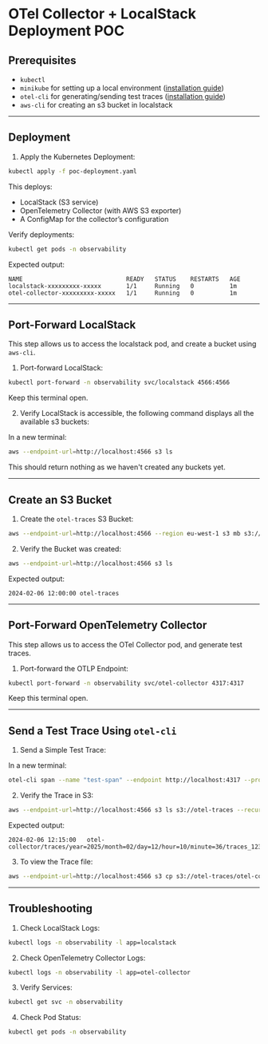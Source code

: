 # OTel Collector + LocalStack Deployment POC

## Prerequisites

- `kubectl`
- `minikube` for setting up a local environment ([installation guide](https://minikube.sigs.k8s.io/docs/start/?arch=%2Fmacos%2Farm64%2Fstable%2Fbinary+download))
- `otel-cli` for generating/sending test traces ([installation guide](https://github.com/equinix-labs/otel-cli#installation))
- `aws-cli` for creating an s3 bucket in localstack

---

## Deployment

1. Apply the Kubernetes Deployment:

```bash
kubectl apply -f poc-deployment.yaml
```

This deploys:
- LocalStack (S3 service)
- OpenTelemetry Collector (with AWS S3 exporter)
- A ConfigMap for the collector’s configuration

Verify deployments:

```bash
kubectl get pods -n observability
```

Expected output:
```
NAME                             READY   STATUS    RESTARTS   AGE
localstack-xxxxxxxxx-xxxxx       1/1     Running   0          1m
otel-collector-xxxxxxxxx-xxxxx   1/1     Running   0          1m
```

---

## Port-Forward LocalStack

This step allows us to access the localstack pod, and create a bucket using `aws-cli`.

1. Port-forward LocalStack:

```bash
kubectl port-forward -n observability svc/localstack 4566:4566
```

Keep this terminal open.

2. Verify LocalStack is accessible, the following command displays all the available s3 buckets:

In a new terminal:

```bash
aws --endpoint-url=http://localhost:4566 s3 ls
```

This should return nothing as we haven't created any buckets yet.

---

## Create an S3 Bucket

1. Create the `otel-traces` S3 Bucket:

```bash
aws --endpoint-url=http://localhost:4566 --region eu-west-1 s3 mb s3://otel-traces
```

2. Verify the Bucket was created:

```bash
aws --endpoint-url=http://localhost:4566 s3 ls
```

Expected output:
```
2024-02-06 12:00:00 otel-traces
```

---

## Port-Forward OpenTelemetry Collector

This step allows us to access the OTel Collector pod, and generate test traces.

1. Port-forward the OTLP Endpoint:

```bash
kubectl port-forward -n observability svc/otel-collector 4317:4317
```

Keep this terminal open.

---

## Send a Test Trace Using `otel-cli`

1. Send a Simple Test Trace:

In a new terminal:

```bash
otel-cli span --name "test-span" --endpoint http://localhost:4317 --protocol grpc --verbose
```

2. Verify the Trace in S3:

```bash
aws --endpoint-url=http://localhost:4566 s3 ls s3://otel-traces --recursive
```

Expected output:
```
2024-02-06 12:15:00   otel-collector/traces/year=2025/month=02/day=12/hour=10/minute=36/traces_123.json
```

3. To view the Trace file:

```bash
aws --endpoint-url=http://localhost:4566 s3 cp s3://otel-traces/otel-collector/traces/year=2025/month=02/day=12/hour=10/minute=36/traces_123.json -
```

---

## Troubleshooting

1. Check LocalStack Logs:

```bash
kubectl logs -n observability -l app=localstack
```

2. Check OpenTelemetry Collector Logs:

```bash
kubectl logs -n observability -l app=otel-collector
```

3. Verify Services:

```bash
kubectl get svc -n observability
```

4. Check Pod Status:

```bash
kubectl get pods -n observability
```
